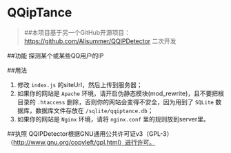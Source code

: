 # QQipTance
> ##本项目基于另一个GitHub开源项目：https://github.com/Alisummer/QQIPDetector 二次开发

##功能
探测某个或某些QQ用户的IP

##用法
1. 修改 `index.js` 的siteUrl，然后上传到服务器；
2. 如果你的网站是 `Apache` 环境，请开启伪静态模块(mod_rewrite)，且不要把根目录的 `.htaccess` 删除，否则你的网站会变得不安全，因为用到了 `SQLite` 数据库，数据库文件存放在 `/sqlite/qqiptance.db`；
3. 如果你的网站是 `Nginx` 环境，请将 `nginx.conf` 里的规则放到server里。

##执照
QQIPDetector根据GNU通用公共许可证v3（GPL-3）（http://www.gnu.org/copyleft/gpl.html）进行许可。
